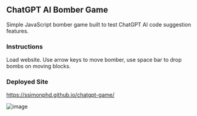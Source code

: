 ## ChatGPT AI Bomber Game

Simple JavaScript bomber game built to test ChatGPT AI code suggestion features.</br>

### Instructions
Load website. Use arrow keys to move bomber, use space bar to drop bombs on moving blocks.

### Deployed Site
https://ssimonphd.github.io/chatgpt-game/

![image](https://user-images.githubusercontent.com/60651145/212004085-832ee13d-c0da-446e-9bd8-3a29619357d9.png)